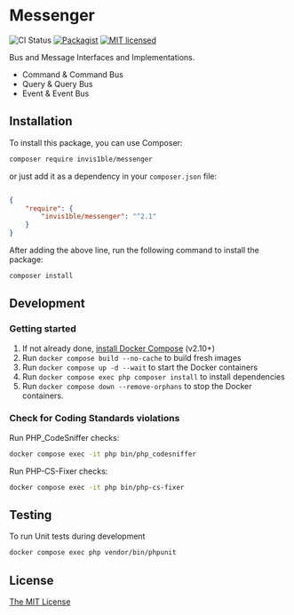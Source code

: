 Messenger
==================

![CI Status](https://github.com/Invis1ble/messenger/actions/workflows/ci.yml/badge.svg?event=push)
[![Packagist](https://img.shields.io/packagist/v/Invis1ble/messenger.svg)](https://packagist.org/packages/Invis1ble/messenger)
[![MIT licensed](https://img.shields.io/badge/license-MIT-blue.svg)](./LICENSE)

Bus and Message Interfaces and Implementations.

- Command & Command Bus
- Query & Query Bus
- Event & Event Bus

Installation
------------

To install this package, you can use Composer:

```sh
composer require invis1ble/messenger
```

or just add it as a dependency in your `composer.json` file:

```json

{
    "require": {
        "invis1ble/messenger": "^2.1"
    }
}
```

After adding the above line, run the following command to install the package:

```sh
composer install
```


Development
-----------

### Getting started

1. If not already done, [install Docker Compose](https://docs.docker.com/compose/install/) (v2.10+)
2. Run `docker compose build --no-cache` to build fresh images
3. Run `docker compose up -d --wait` to start the Docker containers
4. Run `docker compose exec php composer install` to install dependencies
5. Run `docker compose down --remove-orphans` to stop the Docker containers.

### Check for Coding Standards violations

Run PHP_CodeSniffer checks:

```sh
docker compose exec -it php bin/php_codesniffer
```

Run PHP-CS-Fixer checks:

```sh
docker compose exec -it php bin/php-cs-fixer
```


Testing
-------

To run Unit tests during development

```sh
docker compose exec php vendor/bin/phpunit
```


License
-------

[The MIT License](./LICENSE)

